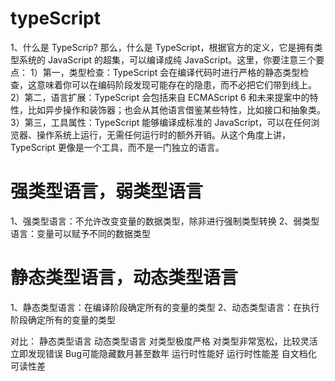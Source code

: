 # typeScript 
1、什么是 TypeScrip?
那么，什么是 TypeScript，根据官方的定义，它是拥有类型系统的 JavaScript 的超集，可以编译成纯 JavaScript。这里，你要注意三个要点：
    1）第一，类型检查：TypeScript 会在编译代码时进行严格的静态类型检查，这意味着你可以在编码阶段发现可能存在的隐患，而不必把它们带到线上。
    2）第二，语言扩展：TypeScript 会包括来自 ECMAScript 6 和未来提案中的特性，比如异步操作和装饰器；也会从其他语言借鉴某些特性，比如接口和抽象类。
    3）第三，工具属性：TypeScript 能够编译成标准的 JavaScript，可以在任何浏览器、操作系统上运行，无需任何运行时的额外开销。从这个角度上讲，TypeScript 更像是一个工具，而不是一门独立的语言。

# 强类型语言，弱类型语言
1、强类型语言：不允许改变变量的数据类型，除非进行强制类型转换
2、弱类型语言：变量可以赋予不同的数据类型

# 静态类型语言，动态类型语言
1、静态类型语言：在编译阶段确定所有的变量的类型
2、动态类型语言：在执行阶段确定所有的变量的类型

对比：
    静态类型语言      动态类型语言
对类型极度严格        对类型非常宽松，比较灵活
立即发现错误          Bug可能隐藏数月甚至数年
运行时性能好          运行时性能差
自文档化             可读性差
